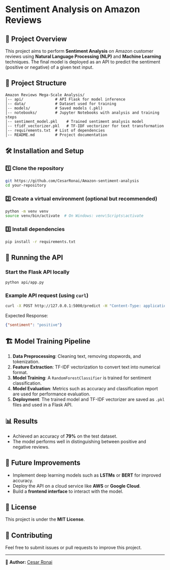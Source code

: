 # Sentiment Analysis on Amazon Reviews

## 📌 Project Overview
This project aims to perform **Sentiment Analysis** on Amazon customer reviews using **Natural Language Processing (NLP)** and **Machine Learning** techniques. The final model is deployed as an API to predict the sentiment (positive or negative) of a given text input.

## 📂 Project Structure
```
Amazon Reviews Mega-Scale Analysis/
│-- api/              # API Flask for model inference
│-- data/             # Dataset used for training
│-- models/           # Saved models (.pkl)
│-- notebooks/        # Jupyter Notebooks with analysis and training steps
│-- sentiment_model.pkl    # Trained sentiment analysis model
│-- tfidf_vectorizer.pkl   # TF-IDF vectorizer for text transformation
│-- requirements.txt  # List of dependencies
│-- README.md         # Project documentation
```

## 🛠️ Installation and Setup
### 1️⃣ Clone the repository
```bash
git https://github.com/CesarRonai/Amazon-sentiment-analysis
cd your-repository
```
### 2️⃣ Create a virtual environment (optional but recommended)
```bash
python -m venv venv
source venv/bin/activate  # On Windows: venv\Scripts\activate
```
### 3️⃣ Install dependencies
```bash
pip install -r requirements.txt
```

## 🚀 Running the API
### Start the Flask API locally
```bash
python api/app.py
```
### Example API request (using `curl`)
```bash
curl -X POST http://127.0.0.1:5000/predict -H "Content-Type: application/json" -d '{"review": "I love this product!"}'
```
Expected Response:
```json
{"sentiment": "positive"}
```

## 🏗️ Model Training Pipeline
1. **Data Preprocessing**: Cleaning text, removing stopwords, and tokenization.
2. **Feature Extraction**: TF-IDF vectorization to convert text into numerical format.
3. **Model Training**: A `RandomForestClassifier` is trained for sentiment classification.
4. **Model Evaluation**: Metrics such as accuracy and classification report are used for performance evaluation.
5. **Deployment**: The trained model and TF-IDF vectorizer are saved as `.pkl` files and used in a Flask API.

## 📊 Results
- Achieved an accuracy of **79%** on the test dataset.
- The model performs well in distinguishing between positive and negative reviews.

## 📌 Future Improvements
- Implement deep learning models such as **LSTMs** or **BERT** for improved accuracy.
- Deploy the API on a cloud service like **AWS** or **Google Cloud**.
- Build a **frontend interface** to interact with the model.

## 📝 License
This project is under the **MIT License**.

## 🙌 Contributing
Feel free to submit issues or pull requests to improve this project.

---
🔗 **Author:** [Cesar Ronai](https://www.linkedin.com/in/cesar-ronai-freitas-da-silva-8b2236149/)

